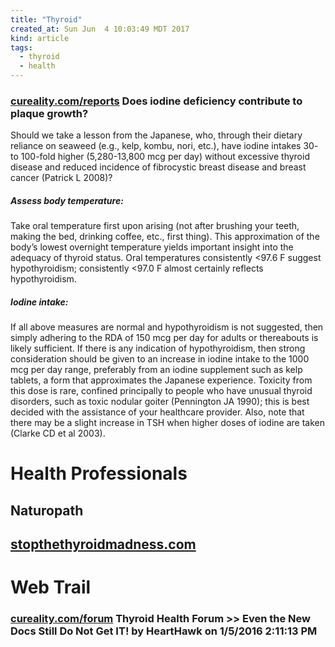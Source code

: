```yaml
---
title: "Thyroid"
created_at: Sun Jun  4 10:03:49 MDT 2017
kind: article
tags:
  - thyroid
  - health
---
```


<h3>
  <a href="https://www.cureality.com/reports/iodine_plaque" target="_blank">cureality.com/reports</a>
  Does iodine deficiency contribute to plaque growth? 
</h3>

Should we take a lesson from the Japanese, who, through their dietary
reliance on seaweed (e.g., kelp, kombu, nori, etc.), have iodine intakes
30- to 100-fold higher (5,280-13,800 mcg per day) without excessive
thyroid disease and reduced incidence of fibrocystic breast disease and
breast cancer (Patrick L 2008)?

<h5>Assess body temperature:</h5> Take oral temperature first upon arising
(not after brushing your teeth, making the bed, drinking coffee, etc.,
first thing). This approximation of the body’s lowest overnight
temperature yields important insight into the adequacy of thyroid
status. Oral temperatures consistently <97.6 F suggest hypothyroidism;
consistently <97.0 F almost certainly reflects hypothyroidism.

<h5>Iodine intake:</h5> If all above measures are normal and
hypothyroidism is not suggested, then simply adhering to the RDA of 150
mcg per day for adults or thereabouts is likely sufficient. If there
is any indication of hypothyroidism, then strong consideration should
be given to an increase in iodine intake to the 1000 mcg per day range,
preferably from an iodine supplement such as kelp tablets, a form that
approximates the Japanese experience. Toxicity from this dose is rare,
confined principally to people who have unusual thyroid disorders,
such as toxic nodular goiter (Pennington JA 1990); this is best decided
with the assistance of your healthcare provider. Also, note that there
may be a slight increase in TSH when higher doses of iodine are taken
(Clarke CD et al 2003).


<h1>Health Professionals</h1>

<h2>Naturopath</h2>

<h2>
  <a href="https://stopthethyroidmadness.com/" target="_blank">stopthethyroidmadness.com</a>
</h2>

<h1>Web Trail</h1>

<h3>
  <a href="https://www.cureality.com/forum/topics.aspx?ID=18595" target="_blank">cureality.com/forum</a>
  Thyroid Health Forum >> Even the New Docs Still Do Not Get IT!  by HeartHawk on 1/5/2016 2:11:13 PM 
</h3>

<!--
html boilerplate
<a href="" target="_blank"></a>
<a name=""></a>
<img src="" width="400px">
<ul>
  <li></li>
</ul>
<pre>
</pre>
<p style="margin-bottom: 2em;"></p>
<hr style="border: 0; height: 3px; background: #333; background-image: linear-gradient(to right, #ccc, #333, #ccc);">
<pre><code>
</code></pre>
<math xmlns='http://www.w3.org/1998/Math/MathML' display='block'>
</math>
-->
